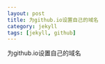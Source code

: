 ```yaml
---
layout: post
title: 为github.io设置自己的域名
category: jekyll
tags: [jekyll, github]
---
```




为github.io设置自己的域名


